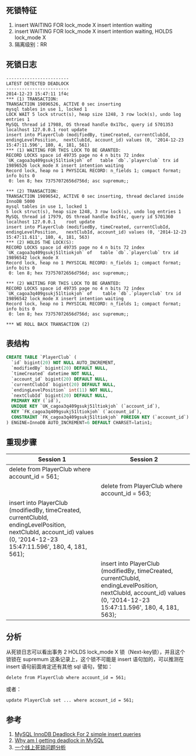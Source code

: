 ## 死锁特征

1. insert WAITING FOR lock_mode X insert intention waiting
2. insert WAITING FOR lock_mode X insert intention waiting, HOLDS lock_mode X
3. 隔离级别：RR

## 死锁日志

```
------------------------
LATEST DETECTED DEADLOCK
------------------------
2014-12-23 15:47:11 1f4c
*** (1) TRANSACTION:
TRANSACTION 19896526, ACTIVE 0 sec inserting
mysql tables in use 1, locked 1
LOCK WAIT 5 lock struct(s), heap size 1248, 3 row lock(s), undo log entries 1
MySQL thread id 17988, OS thread handle 0x17bc, query id 5701353 localhost 127.0.0.1 root update
insert into PlayerClub (modifiedBy, timeCreated, currentClubId, endingLevelPosition,  nextClubId, account_id) values (0, '2014-12-23 15:47:11.596', 180, 4, 181, 561)
*** (1) WAITING FOR THIS LOCK TO BE GRANTED:
RECORD LOCKS space id 49735 page no 4 n bits 72 index `UK_cagoa3q409gsukj51ltiokjoh` of   table `db`.`playerclub` trx id 19896526 lock_mode X insert intention waiting
Record lock, heap no 1 PHYSICAL RECORD: n_fields 1; compact format; info bits 0
 0: len 8; hex 73757072656d756d; asc supremum;;

*** (2) TRANSACTION:
TRANSACTION 19896542, ACTIVE 0 sec inserting, thread declared inside InnoDB 5000
mysql tables in use 1, locked 1
5 lock struct(s), heap size 1248, 3 row lock(s), undo log entries 1
MySQL thread id 17979, OS thread handle 0x1f4c, query id 5701360 localhost 127.0.0.1    root update
insert into PlayerClub (modifiedBy, timeCreated, currentClubId, endingLevelPosition,   nextClubId, account_id) values (0, '2014-12-23 15:47:11.611', 180, 4, 181, 563)
*** (2) HOLDS THE LOCK(S):
RECORD LOCKS space id 49735 page no 4 n bits 72 index `UK_cagoa3q409gsukj51ltiokjoh` of   table `db`.`playerclub` trx id 19896542 lock_mode X
Record lock, heap no 1 PHYSICAL RECORD: n_fields 1; compact format; info bits 0
 0: len 8; hex 73757072656d756d; asc supremum;;

*** (2) WAITING FOR THIS LOCK TO BE GRANTED:
RECORD LOCKS space id 49735 page no 4 n bits 72 index `UK_cagoa3q409gsukj51ltiokjoh` of    table `db`.`playerclub` trx id 19896542 lock_mode X insert intention waiting
Record lock, heap no 1 PHYSICAL RECORD: n_fields 1; compact format; info bits 0
 0: len 8; hex 73757072656d756d; asc supremum;;

*** WE ROLL BACK TRANSACTION (2)
```

## 表结构

```sql
CREATE TABLE `PlayerClub` (
  `id` bigint(20) NOT NULL AUTO_INCREMENT,
  `modifiedBy` bigint(20) DEFAULT NULL,
  `timeCreated` datetime NOT NULL,
  `account_id` bigint(20) DEFAULT NULL,
  `currentClubId` bigint(20) DEFAULT NULL,
  `endingLevelPosition` int(11) NOT NULL,
  `nextClubId` bigint(20) DEFAULT NULL,
  PRIMARY KEY (`id`),
  UNIQUE KEY `UK_cagoa3q409gsukj51ltiokjoh` (`account_id`),
  KEY `FK_cagoa3q409gsukj51ltiokjoh` (`account_id`),
  CONSTRAINT `FK_cagoa3q409gsukj51ltiokjoh` FOREIGN KEY (`account_id`) REFERENCES   `PlayerAccount` (`id`)
) ENGINE=InnoDB AUTO_INCREMENT=6 DEFAULT CHARSET=latin1;
```

## 重现步骤

| Session 1 | Session 2 |
| --- | --- |
| delete from PlayerClub where account_id = 561; |  |
|  | delete from PlayerClub where account_id = 563; |
| insert into PlayerClub (modifiedBy, timeCreated, currentClubId, endingLevelPosition,  nextClubId, account_id) values (0, '2014-12-23 15:47:11.596', 180, 4, 181, 561); |  |
|  | insert into PlayerClub (modifiedBy, timeCreated, currentClubId, endingLevelPosition,  nextClubId, account_id) values (0, '2014-12-23 15:47:11.596', 180, 4, 181, 563); |

## 分析

从死锁日志可以看出事务 2 HOLDS lock_mode X 锁（Next-key锁），并且这个锁锁在 supremum 这条记录上，这个锁不可能是 insert 语句加的，可以推测在 insert 语句前面肯定还有其他 sql 语句，譬如：

```
delete from PlayerClub where account_id = 561;
```

或者：

```
update PlayerClub set ... where account_id = 561;
```

## 参考

1. [MySQL InnoDB Deadlock For 2 simple insert queries](https://dba.stackexchange.com/questions/86878/mysql-innodb-deadlock-for-2-simple-insert-queries)
2. [Why am I getting deadlock in MySQL](https://stackoverflow.com/questions/23615641/why-am-i-getting-deadlock-in-mysql)
3. [一个线上死锁问题分析](http://mysqllover.com/?p=437)
